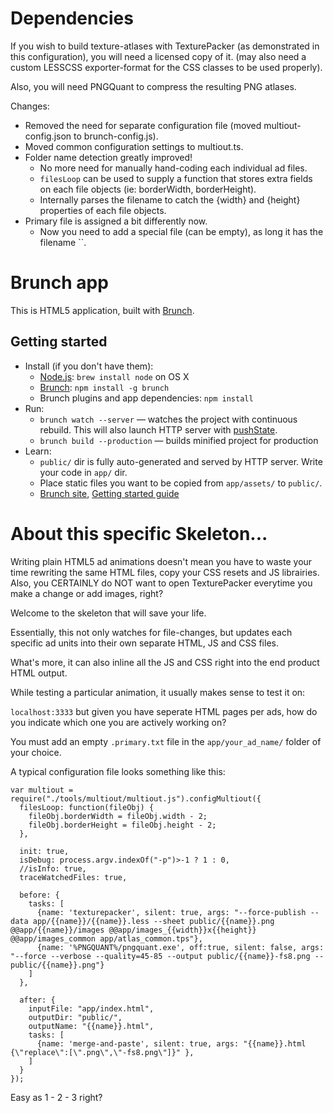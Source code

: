# **Dependencies**

If you wish to build texture-atlases with TexturePacker (as demonstrated in this configuration), you will need a licensed copy of it. (may also need a custom LESSCSS exporter-format for the CSS classes to be used properly).

Also, you will need PNGQuant to compress the resulting PNG atlases.

Changes:

* Removed the need for separate configuration file (moved multiout-config.json to brunch-config.js).
* Moved common configuration settings to multiout.ts.
* Folder name detection greatly improved!
	* No more need for manually hand-coding each individual ad files.
	* `filesLoop` can be used to supply a function that stores extra fields on each file objects (ie: borderWidth, borderHeight).
	* Internally parses the filename to catch the {width} and {height} properties of each file objects.
* Primary file is assigned a bit differently now.
	* Now you need to add a special file (can be empty), as long it has the filename ``.

# Brunch app

This is HTML5 application, built with [Brunch](http://brunch.io).

## Getting started
* Install (if you don't have them):
    * [Node.js](http://nodejs.org): `brew install node` on OS X
    * [Brunch](http://brunch.io): `npm install -g brunch`
    * Brunch plugins and app dependencies: `npm install`
* Run:
    * `brunch watch --server` — watches the project with continuous rebuild. This will also launch HTTP server with [pushState](https://developer.mozilla.org/en-US/docs/Web/Guide/API/DOM/Manipulating_the_browser_history).
    * `brunch build --production` — builds minified project for production
* Learn:
    * `public/` dir is fully auto-generated and served by HTTP server.  Write your code in `app/` dir.
    * Place static files you want to be copied from `app/assets/` to `public/`.
    * [Brunch site](http://brunch.io), [Getting started guide](https://github.com/brunch/brunch-guide#readme)

	
# About this specific Skeleton...

Writing plain HTML5 ad animations doesn't mean you have to waste your time rewriting the same HTML files, copy your CSS resets and JS librairies. Also, you CERTAINLY do NOT want to open TexturePacker everytime you make a change or add images, right?

Welcome to the skeleton that will save your life.

Essentially, this not only watches for file-changes, but updates each specific ad units into their own separate HTML, JS and CSS files.

What's more, it can also inline all the JS and CSS right into the end product HTML output.

While testing a particular animation, it usually makes sense to test it on:

`localhost:3333` but given you have seperate HTML pages per ads, how do you indicate which one you are actively working on?

You must add an empty `.primary.txt` file in the `app/your_ad_name/` folder of your choice.

A typical configuration file looks something like this:

	var multiout = require("./tools/multiout/multiout.js").configMultiout({
	  filesLoop: function(fileObj) {
		fileObj.borderWidth = fileObj.width - 2;
		fileObj.borderHeight = fileObj.height - 2;
	  },

	  init: true,
	  isDebug: process.argv.indexOf("-p")>-1 ? 1 : 0,
	  //isInfo: true,
	  traceWatchedFiles: true,

	  before: {
		tasks: [
		  {name: 'texturepacker', silent: true, args: "--force-publish --data app/{{name}}/{{name}}.less --sheet public/{{name}}.png @@app/{{name}}/images @@app/images_{{width}}x{{height}} @@app/images_common app/atlas_common.tps"},
		  {name: '%PNGQUANT%/pngquant.exe', off:true, silent: false, args: "--force --verbose --quality=45-85 --output public/{{name}}-fs8.png -- public/{{name}}.png"}
		]
	  },

	  after: {
		inputFile: "app/index.html",
		outputDir: "public/",
		outputName: "{{name}}.html",
		tasks: [
		  {name: 'merge-and-paste', silent: true, args: "{{name}}.html {\"replace\":[\".png\",\"-fs8.png\"]}" },
		]
	  }
	});
	
Easy as 1 - 2 - 3 right?